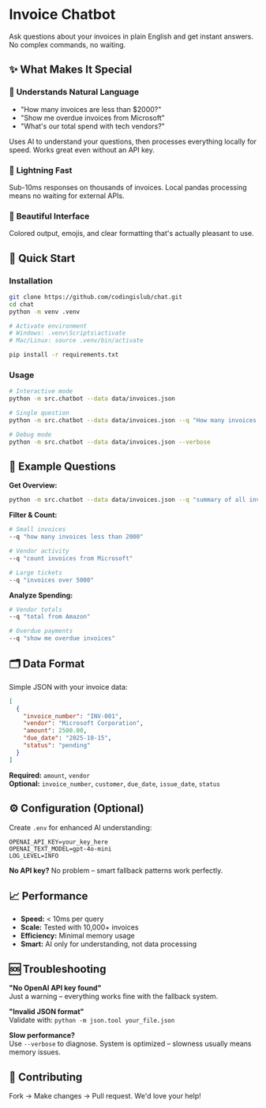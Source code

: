# Invoice Chatbot 

Ask questions about your invoices in plain English and get instant answers. No complex commands, no waiting.

## ✨ What Makes It Special

### 🧠 **Understands Natural Language**
- "How many invoices are less than $2000?"
- "Show me overdue invoices from Microsoft"
- "What's our total spend with tech vendors?"

Uses AI to understand your questions, then processes everything locally for speed. Works great even without an API key.

### 🚀 **Lightning Fast**
Sub-10ms responses on thousands of invoices. Local pandas processing means no waiting for external APIs.

### 💬 **Beautiful Interface**
Colored output, emojis, and clear formatting that's actually pleasant to use.

## 🚀 Quick Start

### Installation

```bash
git clone https://github.com/codingislub/chat.git
cd chat
python -m venv .venv

# Activate environment
# Windows: .venv\Scripts\activate
# Mac/Linux: source .venv/bin/activate

pip install -r requirements.txt
```

### Usage

```bash
# Interactive mode
python -m src.chatbot --data data/invoices.json

# Single question
python -m src.chatbot --data data/invoices.json --q "How many invoices are overdue?"

# Debug mode
python -m src.chatbot --data data/invoices.json --verbose
```

## 📖 Example Questions

**Get Overview:**
```bash
python -m src.chatbot --data data/invoices.json --q "summary of all invoices"
```

**Filter & Count:**
```bash
# Small invoices
--q "how many invoices less than 2000"

# Vendor activity
--q "count invoices from Microsoft"

# Large tickets
--q "invoices over 5000"
```

**Analyze Spending:**
```bash
# Vendor totals
--q "total from Amazon"

# Overdue payments
--q "show me overdue invoices"
```

## 🗂️ Data Format

Simple JSON with your invoice data:

```json
[
  {
    "invoice_number": "INV-001",
    "vendor": "Microsoft Corporation",
    "amount": 2500.00,
    "due_date": "2025-10-15",
    "status": "pending"
  }
]
```

**Required:** `amount`, `vendor`  
**Optional:** `invoice_number`, `customer`, `due_date`, `issue_date`, `status`

## ⚙️ Configuration (Optional)

Create `.env` for enhanced AI understanding:

```env
OPENAI_API_KEY=your_key_here
OPENAI_TEXT_MODEL=gpt-4o-mini
LOG_LEVEL=INFO
```

**No API key?** No problem – smart fallback patterns work perfectly.

## 📈 Performance

- **Speed:** < 10ms per query
- **Scale:** Tested with 10,000+ invoices
- **Efficiency:** Minimal memory usage
- **Smart:** AI only for understanding, not data processing

## 🆘 Troubleshooting

**"No OpenAI API key found"**  
Just a warning – everything works fine with the fallback system.

**"Invalid JSON format"**  
Validate with: `python -m json.tool your_file.json`

**Slow performance?**  
Use `--verbose` to diagnose. System is optimized – slowness usually means memory issues.

## 🤝 Contributing

Fork → Make changes → Pull request. We'd love your help!
